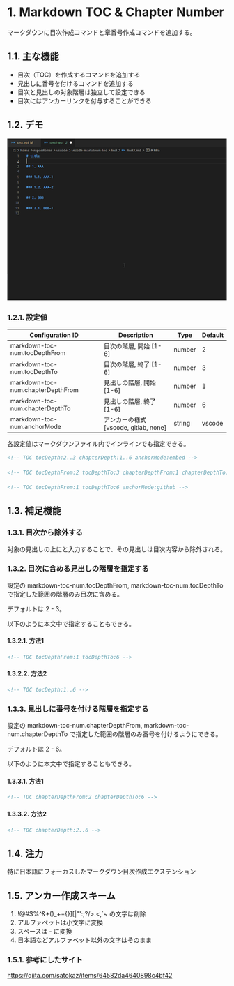 # 1. Markdown TOC & Chapter Number

マークダウンに目次作成コマンドと章番号作成コマンドを追加する。

## 1.1. 主な機能

- 目次（TOC）を作成するコマンドを追加する
- 見出しに番号を付けるコマンドを追加する
- 目次と見出しの対象階層は独立して設定できる
- 目次にはアンカーリンクを付与することができる

## 1.2. デモ

![demo](images/insert.gif)

### 1.2.1. 設定値

| Configuration ID                  | Description                           | Type   | Default |
| --------------------------------- | ------------------------------------- | ------ | ------- |
| markdown-toc-num.tocDepthFrom     | 目次の階層, 開始 [1-6]                | number | 2       |
| markdown-toc-num.tocDepthTo       | 目次の階層, 終了 [1-6]                | number | 3       |
| markdown-toc-num.chapterDepthFrom | 見出しの階層, 開始 [1-6]              | number | 1       |
| markdown-toc-num.chapterDepthTo   | 見出しの階層, 終了 [1-6]              | number | 6       |
| markdown-toc-num.anchorMode       | アンカーの様式 [vscode, gitlab, none] | string | vscode  |

各設定値はマークダウンファイル内でインラインでも指定できる。

```md
<!-- TOC tocDepth:2..3 chapterDepth:1..6 anchorMode:embed -->

<!-- TOC tocDepthFrom:2 tocDepthTo:3 chapterDepthFrom:1 chapterDepthTo:6 anchorMode:embed -->

<!-- TOC tocDepthFrom:1 tocDepthTo:6 anchorMode:github -->
```

## 1.3. 補足機能

### 1.3.1. 目次から除外する

対象の見出しの上に<!-- omit in toc -->と入力することで、その見出しは目次内容から除外される。

### 1.3.2. 目次に含める見出しの階層を指定する

設定の markdown-toc-num.tocDepthFrom, markdown-toc-num.tocDepthTo で指定した範囲の階層のみ目次に含める。

デフォルトは 2 - 3。

以下のように本文中で指定することもできる。

#### 1.3.2.1. 方法1

```md
<!-- TOC tocDepthFrom:1 tocDepthTo:6 -->
```

#### 1.3.2.2. 方法2

```md
<!-- TOC tocDepth:1..6 -->
```

### 1.3.3. 見出しに番号を付ける階層を指定する

設定の markdown-toc-num.chapterDepthFrom, markdown-toc-num.chapterDepthTo で指定した範囲の階層のみ番号を付けるようにできる。

デフォルトは 2 - 6。

以下のように本文中で指定することもできる。

#### 1.3.3.1. 方法1

```md
<!-- TOC chapterDepthFrom:2 chapterDepthTo:6 -->
```

#### 1.3.3.2. 方法2

```md
<!-- TOC chapterDepth:2..6 -->
```

## 1.4. 注力

特に日本語にフォーカスしたマークダウン目次作成エクステンション

## 1.5. アンカー作成スキーム

1. !@#$%^&*()_+={}][|\"':;?/>.<,`~ の文字は削除
1. アルファベットは小文字に変換
1. スペースは - に変換
1. 日本語などアルファベット以外の文字はそのまま

### 1.5.1. 参考にしたサイト

https://qiita.com/satokaz/items/64582da4640898c4bf42
